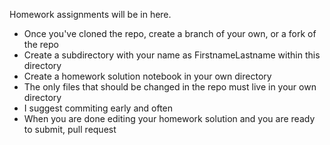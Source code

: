 Homework assignments will be in here.
- Once you've cloned the repo, create a branch of your own, or a fork of the repo
- Create a subdirectory with your name as FirstnameLastname within this directory
- Create a homework solution notebook in your own directory
- The only files that should be changed in the repo must live in your own directory
- I suggest commiting early and often
- When you are done editing your homework solution and you are ready to submit, pull request

